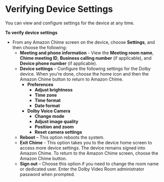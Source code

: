 # Verifying Device Settings<a name="device-settings"></a>

You can view and configure settings for the device at any time\. 

**To verify device settings**
+ From any Amazon Chime screen on the device, choose **Settings**, and then choose the following:
  + **Meeting and phone information** \- View the **Meeting room name**, **Chime meeting ID**, **Business calling number** \(if applicable\), and **Device phone number** \(if applicable\)\.
  + **Device settings** – Configure the following settings for the Dolby device\. When you’re done, choose the home icon and then the Amazon Chime button to return to Amazon Chime\.
    + **Preferences**
      + **Adjust brightness**
      + **Time zone**
      + **Time format**
      + **Date format**
    + **Dolby Voice Camera**
      + **Change mode**
      + **Adjust image quality**
      + **Position and zoom**
      + **Reset camera settings**
  + **Reboot** – This option reboots the system\.
  + **Exit Chime** \- This option takes you to the device home screen to access more device settings\. The device remains signed into Amazon Chime\. To return to the Amazon Chime screen, choose the Amazon Chime button\.
  + **Sign out** – Choose this option if you need to change the room name or dedicated user\. Enter the Dolby Video Room administrator password when prompted\. 